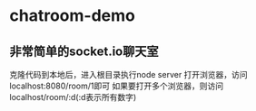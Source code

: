 # chatroom-demo
## 非常简单的socket.io聊天室
克隆代码到本地后，进入根目录执行node server
打开浏览器，访问localhost:8080/room/1即可
如果要打开多个浏览器，则访问localhost/room/:d(:d表示所有数字)
